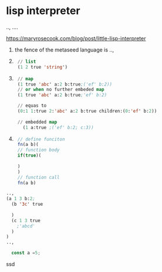   # lisp interpreter

..,
....

https://maryrosecook.com/blog/post/little-lisp-interpreter

1. the fence of the metaseed language is ..,
1. ```lisp
    // list
    (1 2 true 'string')
    ```
1. ```lisp
    // map
    (1 true 'abc' a:2 b:true;('ef' b:2))
    // or when no further embeded map
    (1 true 'abc' a:2 b:true;'ef' b:2)

    // equas to
    (0:1 1:true 2:'abc' a:2 b:true children:(0:'ef' b:2))
    
    // embedded map
      (1 a:true ;('ef' b:2; c:3))
    ```	
1. ```js
    // define funciton
    fn(a b)(
    // function body
    if(true)(
        
    )
    )
    // function call
    fn(a b) 
    ```
   
```lisp
..,
(a 1 3 b:2;   
  (b '3c' true  
   
  )  
  (c 1 3 true  
  	;'abcd'
  )
)
..,
```

```js
  const a =5;
```

ssd